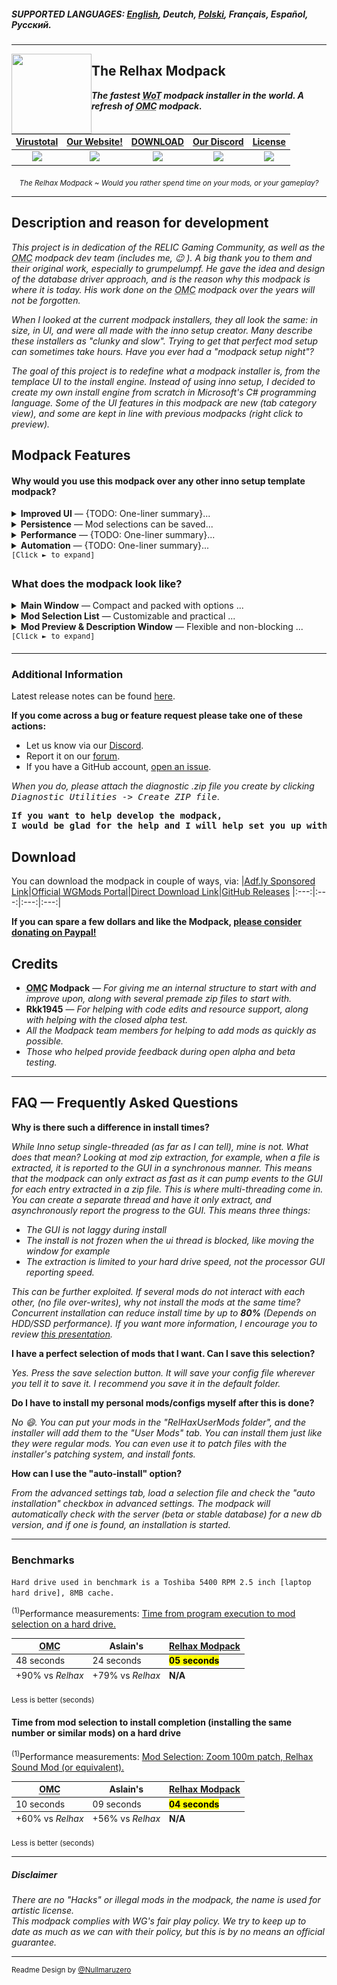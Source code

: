 ##### SUPPORTED LANGUAGES: [**<ins>English</ins>**](README.md), Deutch, [Polski](README.pl.md), Français, Español, Pусский.</sup>

***

<img align="left" width="128" height="128" src="https://raw.githubusercontent.com/Willster419/RelhaxModpack/master/RelhaxModpack/RelhaxModpack/Resources/modpack_icon.ico">

## The Relhax Modpack

**_The fastest <abbr title="World of Tanks">WoT</abbr> modpack installer in the world. A refresh of <abbr title="Odem Mortis Community">OMC</abbr> modpack._**<br>

| [Virustotal](https://www.virustotal.com/#/file/f4e7b13d8e188fff7e604802a96acc43842394cf5d7d94ad82ffce0d20e86b6e/detection) |                                                [Our Website!](https://relhaxmodpack.com/)                                                 |                                           [DOWNLOAD](#download)                                           |               [Our Discord](https://discordapp.com/invite/58fdPvK)|[License](https://github.com/Willster419/RelhaxModpack/blob/master/LICENSE)|
| :---: | :---: | :---: | :---: | :---: |
|![](https://img.shields.io/github/v/release/Willster419/RelhaxModpack?color=4c6f74&label=Version)|![](https://img.shields.io/website?color=85c6cc&down_message=Offline&label=Website&up_message=Online&url=https%3A%2F%2Frelhaxmodpack.com)|![](https://img.shields.io/github/downloads/Willster419/RelhaxModpack/total?color=4c6f74&label=Downloads)|![](https://img.shields.io/discord/303262090741940226?color=85c6cc&label=Discord)|![](https://img.shields.io/github/license/Willster419/RelhaxModpack?color=4c6f74&label=License)|

<p align="center"><sub><i>The Relhax Modpack ~ Would you rather spend time on your mods, or your gameplay?</i></sub></p>

---

## Description and reason for development

_This project is in dedication of the RELIC Gaming Community, as well as the <abbr title="Odem Mortis Community">OMC</abbr> modpack dev team (includes me, :wink: ). A big thank you to them and their original work, especially to grumpelumpf. He gave the idea and design of the database driver approach, and is the reason why this modpack is where it is today. His work done on the <abbr title="Odem Mortis Community">OMC</abbr> modpack over the years will not be forgotten._

_When I looked at the current modpack installers, they all look the same: in size, in UI, and were all made with the inno setup creator. Many describe these installers as "clunky and slow". Trying to get that perfect mod setup can sometimes take hours. Have you ever had a "modpack setup night"?_

_The goal of this project is to redefine what a modpack installer is, from the templace UI to the install engine. Instead of using inno setup, I decided to create my own install engine from scratch in Microsoft's C# programming language. Some of the UI features in this modpack are new (tab category view), and some are kept in line with previous modpacks (right click to preview)._

## Modpack Features

#### Why would you use this modpack over any other inno setup template modpack?

<details>
<summary><b>Improved UI</b> — {TODO: One-liner summary}...</summary>
	<ul>
		<li>Instead of a giant unscrollable list of hard-to-find mods to select from, the mods are presented in tabs, each tab page being a mod catagory. Xvm has a tab page, garage stats have a page, damagelogs have a page, etc. Mods per tab are sorted alphabetically</li>
		<li>For the first time in modpack history, there is a search feature where you can search for "that one mod" you want.</li>
		<li>There are multiple views to display the mod selection list in. Currently we have <abbr title="Odem Mortis Community">OMC</abbr> legacy view and the Relhax default view</li>
		<li>The application allows for DPI and font based application scaling. It is also 4K display ready.</li>
		<li>The Mod selection window and mod preview window are resizeable. The application will remember your last window settings and apply them upon loading the selection list</li>
		<li>The font can be changed to comic sans. This is a critical feature.</li>
		<li>The modpack can inform you if your local installation is out of date. This saves you from running a useless installation.</li>
		<li>The <abbr title="Odem Mortis Community">OMC</abbr> mod preview window has been redesigned, while keeping the familiar user interface:</li>
		<li>The preview window supports image links, sound file links, webpage links, and direct HTML code.</li>
			<ul>
				<li>Pictures load asynchronously. This means that The UI does not lock up waiting for the picture to load.</li>
				<li>The preview window is web-based, meaning you hard drive won't become cluttered with cached pictures.</li>
				<li>Each mod or config can have up to 1.2 million pictures. Other modpacks have only a few, or only 1 picture​</li>
			</ul>
		</ul>
</details>
<details>
<summary><b>Persistence</b> — Mod selections can be saved...</summary>
  <ul>
		<li>Like <abbr title="Odem Mortis Community">OMC</abbr> and Aslains, your mods selection can be saved.</li>
		<li>Unlike Aslains, you can save as many mod selections as you want, and save them where ever you like</li>
		<li>Unlike <abbr title="Odem Mortis Community">OMC</abbr>, you can use this selection file to automate the install process (See Automation Section)</li>
	</ul>
</details>
<details>
<summary><b>Performance</b> — {TODO: One-liner summary}...</summary>
  <ul>
		<li>For the first time in modpack history, the installation process is multi-threaded, meaning that it can install multiple mods at once. The install process is optimized for 8-core systems.</li>
		<li>The loading and installation times of this modpack vs. Inno setup modpacks have been reduced by up to  <b><ins>89%</b></ins> and <b><ins>60%</b></ins> on a standard hard drive using the standard extraction mode. The times are even further reduced for those with WoT installed on an SSD using the multicore extraction mode.</li>
	</ul>
</details>
<details>
<summary><b>Automation</b> — {TODO: One-liner summary}...</summary>
	<ul>
		<li>The modpack and be set at command line with a "/auto-install config_file_name.xml" switch to automatically install the modpack, with your preference of mods selected. In this situation, you could install without any interaction, and update all your mods in seconds.</li>
	</ul>
</details>
<samp><sup>[Click ► to expand]</sup></samp>

### What does the modpack look like?

<details>
	<summary><b>Main Window</b> — Compact and packed with options ...</summary>
	<p align="center"><img src=".github/readme_resources/en/main_window_1.png" alt="Main Window 1"/></p>
	<p align="center"><img src=".github/readme_resources/en/main_window_2.png" alt="Main Window 2"/></p>
	<p align="center"><img src=".github/readme_resources/en/main_window_3.png" alt="Main Window 3"/></p>
</details>

<details>
	<summary><b>Mod Selection List</b> — Customizable and practical ...</summary>
		<figure>
				<p align="center"><img src=".github/readme_resources/en/selection_lists.png" alt="Mod Selection List"/></p>
			</figcaption>Prefer the <abbr title="Odem Mortis Community">OMC</abbr> style selection view? No problem!<figcaption>
		</figure>
</details>

<details>
	<summary><b>Mod Preview & Description Window</b> — Flexible and non-blocking ...</summary>
	<p align="center"><img src=".github/readme_resources/en/mod_preview_1.png" alt="Mod Preview 1"/></p>
	<p align="center"><img src=".github/readme_resources/en/mod_preview_2.png" alt="Mod Preview 2"/></p>
</details>
<samp><sup>[Click ► to expand]</sup></samp>

---

### Additional Information

Latest release notes can be found [here](https://github.com/Willster419/RelhaxModpack/commits/master).

**If you come across a bug or feature request please take one of these actions:**

- Let us know via our [Discord](https://discordapp.com/invite/58fdPvK).
- Report it on our [forum](http://forums.relhaxmodpack.com/).
- If you have a GitHub account, [open an issue](https://github.com/Willster419/RelhaxModpack/issues).

_When you do, please attach the diagnostic .zip file you create by clicking <kbd>Diagnostic Utilities -> Create ZIP file</kbd>_.

<p align="center"><b><ins><pre>If you want to help develop the modpack,<br>I would be glad for the help and I will help set you up with an environment! Thank you!</pre></ins></b></p>

## Download

You can download the modpack in couple of ways, via:
|[Adf.ly Sponsored Link](http://adf.ly/1l28oP)|[Official <abbr title="Wargaming Mods">WGMods</abbr> Portal](https://wgmods.net/392/)|[Direct Download Link](http://bigmods.relhaxmodpack.com/RelhaxModpack/RelhaxModpack.exe)|[GitHub Releases](https://github.com/Willster419/RelhaxModpack/releases)
|:---:|:---:|:---:|:---:|

**If you can spare a few dollars and like the Modpack, [please consider donating on Paypal!](https://www.paypal.com/cgi-bin/webscr?cmd=_s-xclick&hosted_button_id=76KNV8KXKYNG2)**

## Credits

- <b><abbr title="Odem Mortis Community">OMC</abbr> Modpack</b> — <i>For giving me an internal structure to start with and improve upon, along with several premade zip files to start with.</i>
- <b>Rkk1945</b> — <i>For helping with code edits and resource support, along with helping with the closed alpha test.</i>
- <i>All the Modpack team members for helping to add mods as quickly as possible.</i>
- <i>Those who helped provide feedback during open alpha and beta testing.</i>

---

## FAQ — Frequently Asked Questions

**Why is there such a difference in install times?**

_While Inno setup single-threaded (as far as I can tell), mine is not. What does that mean? Looking at mod zip extraction, for example, when a file is extracted, it is reported to the GUI in a synchronous manner. This means that the modpack can only extract as fast as it can pump events to the GUI for each entry extracted in a zip file. This is where multi-threading come in. You can create a separate thread and have it only extract, and asynchronously report the progress to the GUI. This means three things:_

- _The GUI is not laggy during install_
- _The install is not frozen when the ui thread is blocked, like moving the window for example_
- _The extraction is limited to your hard drive speed, not the processor GUI reporting speed._

_This can be further exploited. If several mods do not interact with each other, (no file over-writes), why not install the mods at the same time? Concurrent installation can reduce install time by up to <b>80%</b> (Depends on HDD/SSD performance)._
_If you want more information, I encourage you to review [this presentation](https://docs.google.com/presentation/d/1H-6YLcEP3XfxeEhF21grP7Ypfw2im300201bz0NAuJI/edit#slide=id.g7bf2f002c6_0_83)._

**I have a perfect selection of mods that I want. Can I save this selection?**

_Yes. Press the save selection button. It will save your config file wherever you tell it to save it. I recommend you save it in the default folder._

**Do I have to install my personal mods/configs myself after this is done?**

_No :smile:. You can put your mods in the "RelHaxUserMods folder", and the installer will add them to the "User Mods" tab. You can install them just like they were regular mods. You can even use it to patch files with the installer's patching system, and install fonts._

**How can I use the "auto-install" option?**

_From the advanced settings tab, load a selection file and check the "auto installation" checkbox in advanced settings. The modpack will automatically check with the server (beta or stable database) for a new db version, and if one is found, an installation is started._

***

### Benchmarks
``Hard drive used in benchmark is a Toshiba 5400 RPM 2.5 inch [laptop hard drive], 8MB cache.``


<table>
	<sup>(1)</sup>Performance measurements: <ins>Time from program execution to mod selection on a hard drive.</ins>
  <thead>
    <tr>
      <th><abbr title="Odem Mortis Community">OMC</abbr></th>
      <th>Aslain's</th>
			<th><ins>Relhax Modpack</ins></th>
    </tr>
  </thead>
  <tbody>
    <tr>
      <td>48 seconds</td>
      <td>24 seconds</td>
			<td><mark><b>05 seconds</mark></td>
    </tr>
  </tbody>
  <tfoot>
    <tr>
      <td>+90% vs <i>Relhax</i></td>
      <td>+79% vs <i>Relhax</i></td>
			<td><b>N/A</b></td>
    </tr>
  </tfoot>
</table>
<sub>Less is better (seconds)</sub>


#### Time from mod selection to install completion (installing the same number or similar mods) on a hard drive

<table>
	<sup>(1)</sup>Performance measurements: <ins>Mod Selection: Zoom 100m patch, Relhax Sound Mod (or equivalent).</ins>
  <thead>
    <tr>
      <th><abbr title="Odem Mortis Community">OMC</abbr></th>
      <th>Aslain's</th>
			<th><ins>Relhax Modpack</ins></th>
    </tr>
  </thead>
  <tbody>
    <tr>
      <td>10 seconds</td>
      <td>09 seconds</td>
			<td><mark><b>04 seconds</mark></td>
    </tr>
  </tbody>
  <tfoot>
    <tr>
      <td>+60% vs <i>Relhax</i></td>
      <td>+56% vs <i>Relhax</i></td>
			<td><b>N/A</b></td>
    </tr>
  </tfoot>
</table>
<sub>Less is better (seconds)</sub>

***
##### Disclaimer

*There are no "Hacks" or illegal mods in the modpack, the name is used for artistic license.*<br>
*This modpack complies with WG's fair play policy. We try to keep up to date as much as we can with their policy, but this is by no means an official guarantee.*
***
<sup>Readme Design by [@Nullmaruzero](https://github.com/Nullmaruzero/)</sup>
